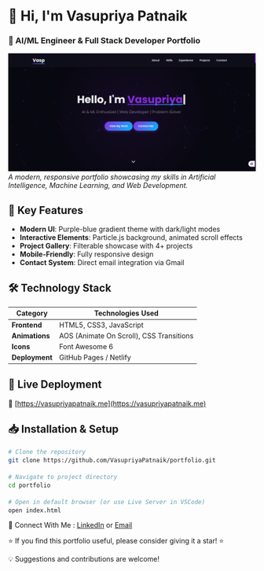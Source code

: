 # 👋 Hi, I'm Vasupriya Patnaik  
### 🚀 AI/ML Engineer & Full Stack Developer Portfolio  

![Portfolio Preview](./landing.png)  
*A modern, responsive portfolio showcasing my skills in Artificial Intelligence, Machine Learning, and Web Development.*

## 🌟 Key Features  
- **Modern UI**: Purple-blue gradient theme with dark/light modes  
- **Interactive Elements**: Particle.js background, animated scroll effects  
- **Project Gallery**: Filterable showcase with 4+ projects  
- **Mobile-Friendly**: Fully responsive design  
- **Contact System**: Direct email integration via Gmail  

## 🛠️ Technology Stack  
| Category       | Technologies Used                     |
|----------------|---------------------------------------|
| **Frontend**   | HTML5, CSS3, JavaScript               |
| **Animations** | AOS (Animate On Scroll), CSS Transitions |
| **Icons**      | Font Awesome 6                        |
| **Deployment** | GitHub Pages / Netlify                |

## 🚀 Live Deployment  
🔗 [https://vasupriyapatnaik.me](https://vasupriyapatnaik.me) 

## 📥 Installation & Setup  
```bash
# Clone the repository
git clone https://github.com/VasupriyaPatnaik/portfolio.git

# Navigate to project directory
cd portfolio

# Open in default browser (or use Live Server in VSCode)
open index.html
```

🤝 Connect With Me : [LinkedIn](https://www.linkedin.com/in/vasupriya-patnaik) or [Email](vasupriyapatnaikbalivada@gmail.com)



⭐ If you find this portfolio useful, please consider giving it a star! ⭐

💡 Suggestions and contributions are welcome!
